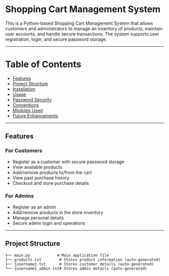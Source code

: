# Shopping Cart Management System
This is a Python-based Shopping Cart Management System that allows customers and administrators to manage an inventory of products, maintain user accounts, and handle secure transactions. The system supports user registration, login, and secure password storage.

---

# Table of Contents
- [Features](#features)
- [Project Structure](#project-structure)
- [Installation](#installation)
- [Usage](#usage)
- [Password Security](#password-security)
- [Conventions](#conventions)
- [Modules Used](#modules-used)
- [Future Enhancements](#future-enhancements)

---

## Features

### For Customers
- Register as a customer with secure password storage
- View available products
- Add/remove products to/from the cart
- View past purchase history
- Checkout and store purchase details

### For Admins
- Register as an admin
- Add/remove products in the store inventory
- Manage personal details
- Secure admin login and operations

---

## Project Structure

```plaintext
├── main.py            # Main application file
├── products.txt        # Stores product information (auto-generated)
├── {username}.txt      # Stores customer details (auto-generated)
└── {username}_admin.txt# Stores admin details (auto-generated)

